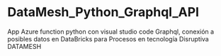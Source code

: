 # DataMesh_Python_Graphql_API
App Azure function python con visual studio code Graphql, conexión a posibles datos en DataBricks para Procesos en tecnología Disruptiva DATAMESH
